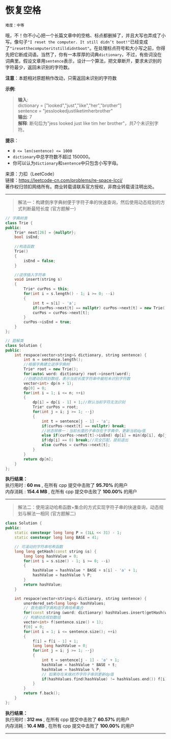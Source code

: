 # 恢复空格 #  
`难度：中等` 

哦，不！你不小心把一个长篇文章中的空格、标点都删掉了，并且大写也弄成了小写。像句子`"I reset the computer. It still didn’t boot!"`已经变成了`"iresetthecomputeritstilldidntboot"`。在处理标点符号和大小写之前，你得先把它断成词语。当然了，你有一本厚厚的词典`dictionary`，不过，有些词没在词典里。假设文章用`sentence`表示，设计一个算法，把文章断开，要求未识别的字符最少，返回未识别的字符数。  

**注意**：本题相对原题稍作改动，只需返回未识别的字符数  

**示例**:  
>**输入**:   
>dictionary = ["looked","just","like","her","brother"]  
>sentence = "jesslookedjustliketimherbrother"  
>**输出**: 7  
>**解释**: 断句后为"jess looked just like tim her brother"，共7个未识别字符。  

**提示**：  
- `0 <= len(sentence) <= 1000`  
- `dictionary`中总字符数不超过 150000。  
- 你可以认为`dictionary`和`sentence`中只包含小写字母。  

来源：力扣（LeetCode）  
链接：https://leetcode-cn.com/problems/re-space-lcci/  
著作权归领扣网络所有。商业转载请联系官方授权，非商业转载请注明出处。  

---  
>解法一：构建倒序字典树便于字符子串的快速查询，然后使用动态规划的方式判断最短长度 (官方题解一)  

```C++  
// 字典树类
class Trie {
public:
    Trie* next[26] = {nullptr};
    bool isEnd;
    
    //构造函数
    Trie()
    {
        isEnd = false;
    }

    //逆序插入字符串
    void insert(string s)
    {
        Trie* curPos = this;
        for(int i = s.length() - 1; i >= 0; --i)
        {
            int t = s[i] - 'a';
            if(curPos->next[t] == nullptr) curPos->next[t] = new Trie();
            curPos = curPos->next[t];
        }
        curPos->isEnd = true;
    }
};

// 题解类
class Solution {
public:
    int respace(vector<string>& dictionary, string sentence) {
        int n = sentence.length();
        //根据字典建立逆序字典树
        Trie* root = new Trie();
        for(auto& word: dictionary) root->insert(word);
        //创建动态规划数组，表示当前长度字符串中最短未识别字符数
        vector<int> dp(n + 1);
        dp[0] = 0;
        for(int i = 1; i <= n; ++i)
        {
            dp[i] = dp[i - 1] + 1;//默认当前字符无法识别
            Trie* curPos = root;
            for(int j = i; j >= 1; --j)
            {
                int t = sentence[j - 1] - 'a';
                if(curPos->next[t] == nullptr) break;
                //状态转移一：当前长度的子串存在于字典中，更新当前dp值
                else if(curPos->next[t]->isEnd) dp[i] = min(dp[i], dp[j - 1]);
                if(dp[i] == 0) break;//完全匹配，提前退出
                else curPos = curPos->next[t];
            }
        }
        return dp[n];
    }
};
```  

**执行结果：**  
执行用时 : **60 ms** , 在所有 cpp 提交中击败了 **95.70%** 的用户  
内存消耗 : **154.4 MB** , 在所有 cpp 提交中击败了 **100.00%** 的用户  

---  
>解法二：使用滚动哈希函数+集合的方式实现字符子串的快速查询，动态规划与解法一相同 (官方题解二)  

```C++  
class Solution {
public:
    static constexpr long long P = (1LL << 31) - 1;
    static constexpr long long BASE = 41;

    // 可滚动的字符串哈希函数
    long long getHash(const string &s) {
        long long hashValue = 0;
        for(int i = s.size() - 1; i >= 0; --i)
        {
            hashValue = hashValue * BASE + s[i] - 'a' + 1;
            hashValue = hashValue % P;
        }
        return hashValue;
    }

    int respace(vector<string>& dictionary, string sentence) {
        unordered_set<long long> hashValues;
        // 首先循环字典构造字典哈希集合
        for(const string &word: dictionary) hashValues.insert(getHash(word));
        // 构建动态规划数组
        vector<int> f(sentence.size() + 1);
        f[0] = 0;
        for(int i = 1; i <= sentence.size(); ++i)
        {
            f[i] = f[i - 1] + 1;
            long long hashValue = 0;
            for(int j = i; j >= 1; --j)
            {
                int t = sentence[j - 1] - 'a' + 1;
                hashValue = hashValue * BASE + t;
                hashValue = hashValue % P;
                // 如果存在末端对齐字符子串则更新dp值
                if(hashValues.find(hashValue) != hashValues.end()) f[i] = min(f[i], f[j - 1]);
            }
        }
        return f.back();
    }
};
```  

**执行结果：**  
执行用时 : **312 ms** , 在所有 cpp 提交中击败了 **60.57%** 的用户  
内存消耗 : **10.4 MB** , 在所有 cpp 提交中击败了 **100.00%** 的用户  

---  
